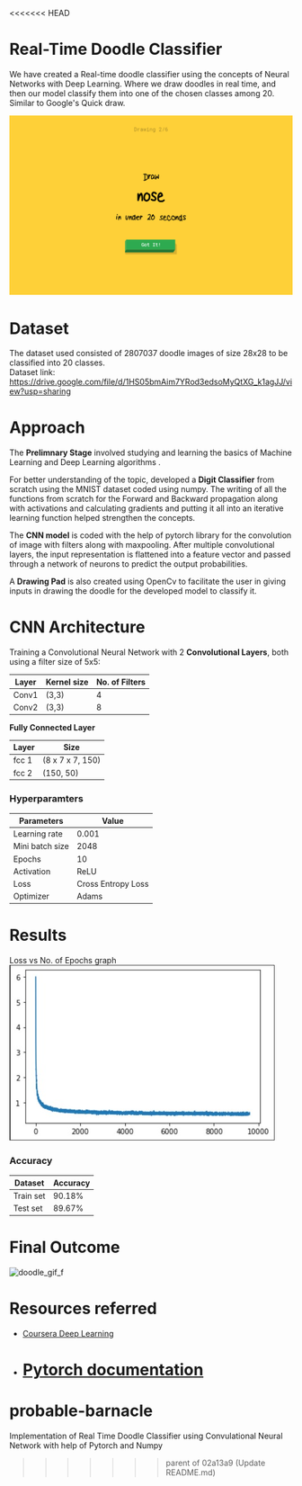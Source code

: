 <<<<<<< HEAD

# Real-Time Doodle Classifier

We have created a Real-time doodle classifier using the concepts of Neural Networks with Deep Learning. Where we draw doodles in real time, and then our model classify them into one of the chosen classes among 20. Similar to Google's Quick draw.

![quickdraw](quil_draw.gif)

# Dataset

The dataset used consisted of 2807037 doodle images of size 28x28 to be classified into 20 classes.  
Dataset link: https://drive.google.com/file/d/1HS05bmAim7YRod3edsoMyQtXG_k1agJJ/view?usp=sharing

# Approach

The **Prelimnary Stage** involved studying and learning the basics of Machine Learning and Deep Learning algorithms .

For better understanding of the topic, developed a **Digit Classifier** from scratch using the MNIST dataset coded using numpy. The writing of all the functions from scratch for the Forward and Backward propagation along with activations and calculating gradients and putting it all into an iterative learning function helped strengthen the concepts.

The **CNN model** is coded with the help of pytorch library for the convolution of image with filters along with maxpooling. After multiple convolutional layers, the input representation is flattened into a feature vector and passed through a network of neurons to predict the output probabilities.

A **Drawing Pad** is also created using OpenCv to facilitate the user in giving inputs in drawing the doodle for the developed model to classify it.

# CNN Architecture

Training a Convolutional Neural Network with 2 **Convolutional Layers**, both using a filter size of 5x5:

| Layer | Kernel size | No. of Filters |
| ----- | ----------- | -------------- |
| Conv1 | (3,3)       | 4              |
| Conv2 | (3,3)       | 8              |

**Fully Connected Layer**

| Layer | Size             |
| ----- | ---------------- |
| fcc 1 | (8 x 7 x 7, 150) |
| fcc 2 | (150, 50)        |

### Hyperparamters

| Parameters      | Value              |
| --------------- | ------------------ |
| Learning rate   | 0.001              |
| Mini batch size | 2048               |
| Epochs          | 10                 |
| Activation      | ReLU               |
| Loss            | Cross Entropy Loss |
| Optimizer       | Adams              |

# Results

Loss vs No. of Epochs graph  
![loss graph](loss_vs_epoch.jpg)

### Accuracy

| Dataset   | Accuracy |
| --------- | -------- |
| Train set | 90.18%   |
| Test set  | 89.67%   |

# Final Outcome

![doodle_gif_f](https://user-images.githubusercontent.com/83291620/139815477-20dd85e7-a673-48a6-bbf3-7e1b7c66d561.gif)

# Resources referred

- [Coursera Deep Learning](https://www.coursera.org/specializations/deep-learning)
- # [Pytorch documentation](https://pytorch.org/docs/stable/index.html)

# probable-barnacle

Implementation of Real Time Doodle Classifier using Convulational Neural Network with help of Pytorch and Numpy

> > > > > > > parent of 02a13a9 (Update README.md)
